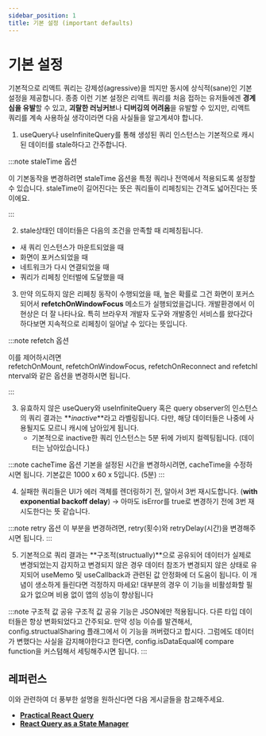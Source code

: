 ```yaml
---
sidebar_position: 1
title: 기본 설정 (important defaults)
---
```


# 기본 설정

기본적으로 리액트 쿼리는 강제성(agressive)을 띄지만 동시에 상식적(sane)인 기본 설정을 제공합니다. 종종 이런 기본 설정은 리액트 쿼리를 처음 접하는 유저들에겐 **경계심을 유발**할 수 있고, **괴랄한 러닝커브**나 **디버깅의 어려움**을 유발할 수 있지만, 리액트 쿼리를 계속 사용하실 생각이라면 다음 사실들을 알고계셔야 합니다.

1. useQuery나 useInfiniteQuery를 통해 생성된 쿼리 인스턴스는 기본적으로 캐시된 데이터를 stale하다고 간주합니다.

:::note staleTime 옵션

이 기본동작을 변경하려면 staleTime 옵션을 특정 쿼리나 전역에서 적용되도록 설정할 수 있습니다. staleTime이 길어진다는 뜻은 쿼리들이 리페칭되는 간격도 넓어진다는 뜻이에요.

:::

2. stale상태인 데이터들은 다음의 조건을 만족할 때 리페칭됩니다.

-   새 쿼리 인스턴스가 마운트되었을 때
-   화면이 포커스되었을 때
-   네트워크가 다시 연결되었을 때
-   쿼리가 리페칭 인터벌에 도달했을 때

3. 만약 의도하지 않은 리페칭 동작이 수행되었을 때, 높은 확률로 그건 화면이 포커스되어서 **refetchOnWindowFocus** 메소드가 실행되었을겁니다. 개발환경에서 이 현상은 더 잘 나타나요. 특히 브라우저 개발자 도구와 개발중인 서비스를 왔다갔다 하다보면 지속적으로 리페칭이 일어날 수 있다는 뜻입니다.

:::note refetch 옵션

이를 제어하시려면 refetchOnMount, refetchOnWindowFocus, refetchOnReconnect and refetchInterval와 같은 옵션을 변경하시면 됩니다.

:::

3. 유효하지 않은 useQuery와 useInfiniteQuery 혹은 query observer의 인스턴스의 쿼리 결과는 **_inactive_**라고 라벨링됩니다. 다만, 해당 데이터들은 나중에 사용될지도 모르니 캐시에 남아있게 됩니다.
    - 기본적으로 inactive한 쿼리 인스턴스는 5분 뒤에 가비지 컬렉팅됩니다. (데이터는 남아있습니다.)

:::note cacheTime 옵션
기본을 설정된 시간을 변경하시려면, cacheTime을 수정하시면 됩니다. 기본값은 1000 x 60 x 5입니다. (5분)
:::

4. 실패한 쿼리들은 UI가 에러 객체를 렌더링하기 전, 알아서 3번 재시도합니다. (**with exponential backoff delay**) → 아마도 isError를 true로 변경하기 전에 3번 재시도한다는 뜻 같습니다.

:::note retry 옵션
이 부분을 변경하려면, retry(횟수)와 retryDelay(시간)을 변경해주시면 됩니다.
:::

5. 기본적으로 쿼리 결과는 **구조적(structually)**으로 공유되어 데이터가 실제로 변경되었는지 감지하고 변경되지 않은 경우 데이터 참조가 변경되지 않은 상태로 유지되어 useMemo 및 useCallback과 관련된 값 안정화에 더 도움이 됩니다. 이 개념이 생소하게 들린다면 걱정하지 마세요! 대부분의 경우 이 기능을 비활성화할 필요가 없으며 비용 없이 앱의 성능이 향상됩니다

:::note 구조적 값 공유
구조적 값 공유 기능은 JSON에만 적용됩니다. 다른 타입 데이터들은 항상 변화되었다고 간주되요. 만약 성능 이슈를 발견해서, config.structualSharing 플래그에서 이 기능을 꺼버렸다고 합시다. 그럼에도 데이터가 변했다는 사실을 감지해야한다고 한다면, config.isDataEqual에 compare function을 커스텀해서 세팅해주시면 됩니다.
:::

## 레퍼런스

이와 관련하여 더 풍부한 설명을 원하신다면 다음 게시글들을 참고해주세요.

-   **[Practical React Query](https://react-query.tanstack.com/community/tkdodos-blog#1-practical-react-query)**
-   **[React Query as a State Manager](https://react-query.tanstack.com/community/tkdodos-blog#10-react-query-as-a-state-manager)**
